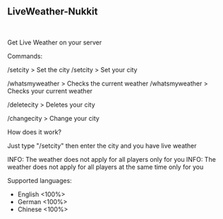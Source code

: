 <h2>LiveWeather-Nukkit</h2>

<br>

Get Live Weather on your server

Commands:

/setcity > Set the city 
/setcity > Set your city 

/whatsmyweather > Checks the current weather
/whatsmyweather > Checks your current weather

/deletecity > Deletes your city

/changecity > Change your city


How does it work?

Just type "/setcity" then enter the city and you have live weather



INFO: The weather does not apply for all players only for you
INFO: The weather does not apply for all players at the same time only for you

Supported languages:

- English <100%>
- German <100%>
- Chinese <100%>
